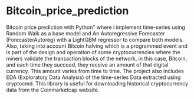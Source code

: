 # Bitcoin_price_prediction

Bitcoin price prediction with Python" where i implement time-series using Random Walk as a base model and An Autoregressive Forecaster (ForecasterAutoreg) with a LightGBM regressor to compare both models. Also, taking into account Bitcoin halving which is a programmed event and is part of the design and operation of some cryptocurrencies where the miners validate the transaction blocks of the network, in this case, Bitcoin, and each time they succeed, they receive an amount of that digital currency. This amount varies from time to time.
The project also includes EDA (Exploratory Data Analysis) of the time-series Data extracted using cryptocmd. This library is useful for downloading historical cryptocurrency data from the Coinmarketcap website.
